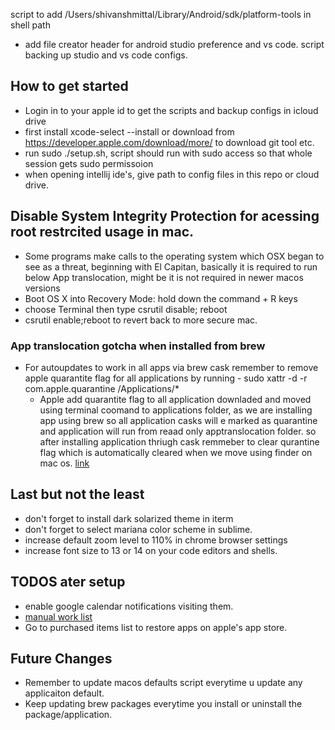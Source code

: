 script to add /Users/shivanshmittal/Library/Android/sdk/platform-tools in shell path
- add file creator header for android studio preference and vs code. script backing up studio and vs code configs. 

## How to get started
* Login in to your apple id to get the scripts and backup configs in icloud drive
* first install xcode-select --install or download from https://developer.apple.com/download/more/ to download git tool etc. 
* run sudo ./setup.sh, script should run with sudo access so that whole session gets sudo permissoion
* when opening intellij ide's, give path to config files in this repo or cloud drive.

## Disable System Integrity Protection for acessing root restrcited usage in mac.

* Some programs make calls to the operating system which OSX began to see as a threat, beginning with El Capitan, basically it is required to run below App translocation, might be it is not required in newer macos versions
* Boot OS X into Recovery Mode: hold down the command + R keys
* choose Terminal then type csrutil disable; reboot
* csrutil enable;reboot to revert back to more secure mac.

### App translocation gotcha when installed from brew
* For autoupdates to work in all apps via brew cask remember to remove apple quarantite flag for all applications by running -  sudo xattr -d -r com.apple.quarantine /Applications/*
	* Apple add quarantite flag to all application downladed and moved using terminal coomand to applications folder, as we are installing app using brew so all application casks will e marked as quarantine and application will run from reaad only apptranslocation folder. so after installing application thriugh cask remmeber to clear qurantine flag which is automatically cleared when we move using finder on mac os. [link](https://lapcatsoftware.com/articles/app-translocation.html)

## Last but not the least

* don't forget to install dark solarized theme in iterm
* don't forget to select mariana color scheme in sublime.
* increase default zoom level to 110% in chrome browser settings
* increase font size to 13 or 14 on your code editors and shells.


## TODOS ater setup
* enable google calendar notifications visiting them.
* [manual work list](pending_automation.md)
* Go to purchased items list to restore apps on apple's app store.


## Future Changes
* Remember to update macos defaults script everytime u update any applicaiton default.
* Keep updating brew packages everytime you install or uninstall the package/application.

